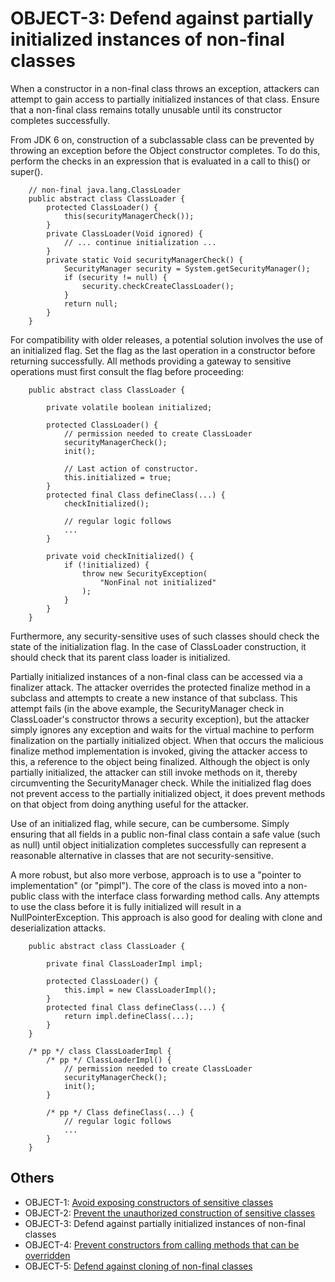 # OBJECT-3: Defend against partially initialized instances of non-final classes
When a constructor in a non-final class throws an exception, attackers can attempt to gain access to partially initialized instances of that class. Ensure that a non-final class remains totally unusable until its constructor completes successfully.

From JDK 6 on, construction of a subclassable class can be prevented by throwing an exception before the Object constructor completes. To do this, perform the checks in an expression that is evaluated in a call to this() or super().

        // non-final java.lang.ClassLoader
        public abstract class ClassLoader {
            protected ClassLoader() {
                this(securityManagerCheck());
            }
            private ClassLoader(Void ignored) {
                // ... continue initialization ...
            }
            private static Void securityManagerCheck() {
                SecurityManager security = System.getSecurityManager();
                if (security != null) {
                    security.checkCreateClassLoader();
                }
                return null;
            }
        }

For compatibility with older releases, a potential solution involves the use of an initialized flag. Set the flag as the last operation in a constructor before returning successfully. All methods providing a gateway to sensitive operations must first consult the flag before proceeding:

        public abstract class ClassLoader {

            private volatile boolean initialized;

            protected ClassLoader() {
                // permission needed to create ClassLoader
                securityManagerCheck();
                init();

                // Last action of constructor.
                this.initialized = true;
            }
            protected final Class defineClass(...) {
                checkInitialized();

                // regular logic follows
                ...
            }

            private void checkInitialized() {
                if (!initialized) {
                    throw new SecurityException(
                        "NonFinal not initialized"
                    );
                }
            }
        }

Furthermore, any security-sensitive uses of such classes should check the state of the initialization flag. In the case of ClassLoader construction, it should check that its parent class loader is initialized.

Partially initialized instances of a non-final class can be accessed via a finalizer attack. The attacker overrides the protected finalize method in a subclass and attempts to create a new instance of that subclass. This attempt fails (in the above example, the SecurityManager check in ClassLoader's constructor throws a security exception), but the attacker simply ignores any exception and waits for the virtual machine to perform finalization on the partially initialized object. When that occurs the malicious finalize method implementation is invoked, giving the attacker access to this, a reference to the object being finalized. Although the object is only partially initialized, the attacker can still invoke methods on it, thereby circumventing the SecurityManager check. While the initialized flag does not prevent access to the partially initialized object, it does prevent methods on that object from doing anything useful for the attacker.

Use of an initialized flag, while secure, can be cumbersome. Simply ensuring that all fields in a public non-final class contain a safe value (such as null) until object initialization completes successfully can represent a reasonable alternative in classes that are not security-sensitive.

A more robust, but also more verbose, approach is to use a "pointer to implementation" (or "pimpl"). The core of the class is moved into a non-public class with the interface class forwarding method calls. Any attempts to use the class before it is fully initialized will result in a NullPointerException. This approach is also good for dealing with clone and deserialization attacks.

        public abstract class ClassLoader {

            private final ClassLoaderImpl impl;

            protected ClassLoader() {
                this.impl = new ClassLoaderImpl();
            }
            protected final Class defineClass(...) {
                return impl.defineClass(...);
            }
        }

        /* pp */ class ClassLoaderImpl {
            /* pp */ ClassLoaderImpl() {
                // permission needed to create ClassLoader
                securityManagerCheck();
                init();
            }

            /* pp */ Class defineClass(...) {
                // regular logic follows
                ...
            }
        }

## Others
 - OBJECT-1: [Avoid exposing constructors of sensitive classes](../g71)
 - OBJECT-2: [Prevent the unauthorized construction of sensitive classes](../g72)
 - OBJECT-3: Defend against partially initialized instances of non-final classes
 - OBJECT-4: [Prevent constructors from calling methods that can be overridden](../g74) 
 - OBJECT-5: [Defend against cloning of non-final classes](../g75)
